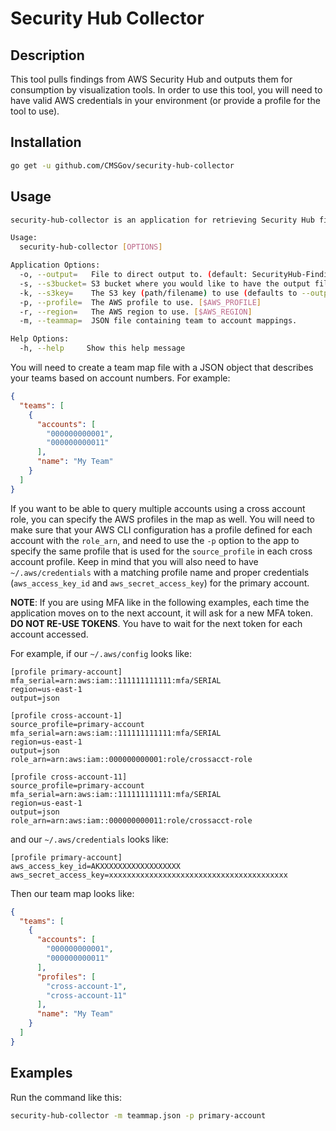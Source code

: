 # Security Hub Collector

## Description

This tool pulls findings from AWS Security Hub and outputs them for
consumption by visualization tools. In order to use this tool, you will
need to have valid AWS credentials in your environment (or provide a
profile for the tool to use).

## Installation

```sh
go get -u github.com/CMSGov/security-hub-collector
```

## Usage

```sh
security-hub-collector is an application for retrieving Security Hub findings for visualization

Usage:
  security-hub-collector [OPTIONS]

Application Options:
  -o, --output=   File to direct output to. (default: SecurityHub-Findings.csv)
  -s, --s3bucket= S3 bucket where you would like to have the output file uploaded
  -k, --s3key=    The S3 key (path/filename) to use (defaults to --output, will have timestamp inserted in name)
  -p, --profile=  The AWS profile to use. [$AWS_PROFILE]
  -r, --region=   The AWS region to use. [$AWS_REGION]
  -m, --teammap=  JSON file containing team to account mappings.

Help Options:
  -h, --help     Show this help message

```

You will need to create a team map file with a JSON object that describes
your teams based on account numbers. For example:

```json
{
  "teams": [
    {
      "accounts": [
        "000000000001",
        "000000000011"
      ],
      "name": "My Team"
    }
  ]
}
```

If you want to be able to query multiple accounts using a cross account role, you can specify the AWS profiles in the map as well. You will need to make sure that your AWS CLI configuration has a profile defined for each account with the `role_arn`, and need to use the `-p` option to the app to specify the same profile that is used for the `source_profile` in each cross account profile. Keep in mind that you will also need to have `~/.aws/credentials` with a matching profile name and proper credentials (`aws_access_key_id` and `aws_secret_access_key`) for the primary account.

**NOTE**: If you are using MFA like in the following examples, each time the application moves on to the next account, it will ask for a new MFA token. **DO NOT RE-USE TOKENS**. You have to wait for the next token for each account accessed.

For example, if our `~/.aws/config` looks like:

```
[profile primary-account]
mfa_serial=arn:aws:iam::111111111111:mfa/SERIAL
region=us-east-1
output=json

[profile cross-account-1]
source_profile=primary-account
mfa_serial=arn:aws:iam::111111111111:mfa/SERIAL
region=us-east-1
output=json
role_arn=arn:aws:iam::000000000001:role/crossacct-role

[profile cross-account-11]
source_profile=primary-account
mfa_serial=arn:aws:iam::111111111111:mfa/SERIAL
region=us-east-1
output=json
role_arn=arn:aws:iam::000000000011:role/crossacct-role
```

and our `~/.aws/credentials` looks like:
```
[profile primary-account]
aws_access_key_id=AKXXXXXXXXXXXXXXXXXX
aws_secret_access_key=xxxxxxxxxxxxxxxxxxxxxxxxxxxxxxxxxxxxxxxx
```

Then our team map looks like:
```json
{
  "teams": [
    {
      "accounts": [
        "000000000001",
        "000000000011"
      ],
      "profiles": [
        "cross-account-1",
        "cross-account-11"
      ],
      "name": "My Team"
    }
  ]
}
```

## Examples

Run the command like this:

```sh
security-hub-collector -m teammap.json -p primary-account
```
